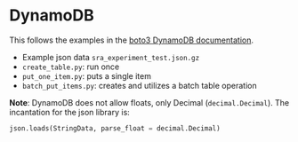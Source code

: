 # DynamoDB 

This follows the examples in the [boto3 DynamoDB documentation](http://boto3.readthedocs.io/en/latest/guide/dynamodb.html).

- Example json data `sra_experiment_test.json.gz`
- `create_table.py`: run once 
- `put_one_item.py`: puts a single item
- `batch_put_items.py`: creates and utilizes a batch table operation

**Note**: DynamoDB does not allow floats, only Decimal
(`decimal.Decimal`). The incantation for the json library is:

```python
json.loads(StringData, parse_float = decimal.Decimal)
```


